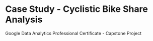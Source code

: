 # Case Study - Cyclistic Bike Share Analysis
Google Data Analytics Professional Certificate - Capstone Project
